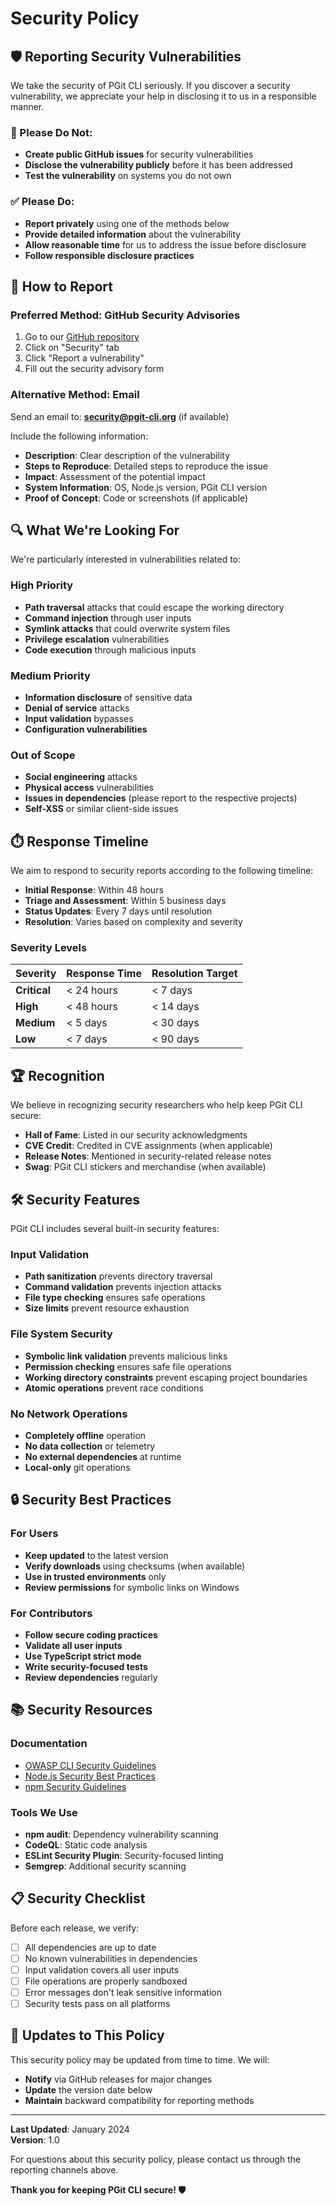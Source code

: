 # Security Policy

## 🛡️ Reporting Security Vulnerabilities

We take the security of PGit CLI seriously. If you discover a security vulnerability, we appreciate your help in disclosing it to us in a responsible manner.

### 🚨 Please Do Not:

- **Create public GitHub issues** for security vulnerabilities
- **Disclose the vulnerability publicly** before it has been addressed
- **Test the vulnerability** on systems you do not own

### ✅ Please Do:

- **Report privately** using one of the methods below
- **Provide detailed information** about the vulnerability
- **Allow reasonable time** for us to address the issue before disclosure
- **Follow responsible disclosure practices**

## 📧 How to Report

### Preferred Method: GitHub Security Advisories

1. Go to our [GitHub repository](https://github.com/your-org/pgit-cli)
2. Click on "Security" tab
3. Click "Report a vulnerability"
4. Fill out the security advisory form

### Alternative Method: Email

Send an email to: **security@pgit-cli.org** (if available)

Include the following information:

- **Description**: Clear description of the vulnerability
- **Steps to Reproduce**: Detailed steps to reproduce the issue
- **Impact**: Assessment of the potential impact
- **System Information**: OS, Node.js version, PGit CLI version
- **Proof of Concept**: Code or screenshots (if applicable)

## 🔍 What We're Looking For

We're particularly interested in vulnerabilities related to:

### High Priority
- **Path traversal** attacks that could escape the working directory
- **Command injection** through user inputs
- **Symlink attacks** that could overwrite system files
- **Privilege escalation** vulnerabilities
- **Code execution** through malicious inputs

### Medium Priority  
- **Information disclosure** of sensitive data
- **Denial of service** attacks
- **Input validation** bypasses
- **Configuration vulnerabilities**

### Out of Scope
- **Social engineering** attacks
- **Physical access** vulnerabilities
- **Issues in dependencies** (please report to the respective projects)
- **Self-XSS** or similar client-side issues

## ⏱️ Response Timeline

We aim to respond to security reports according to the following timeline:

- **Initial Response**: Within 48 hours
- **Triage and Assessment**: Within 5 business days
- **Status Updates**: Every 7 days until resolution
- **Resolution**: Varies based on complexity and severity

### Severity Levels

| Severity | Response Time | Resolution Target |
|----------|---------------|-------------------|
| **Critical** | < 24 hours | < 7 days |
| **High** | < 48 hours | < 14 days |
| **Medium** | < 5 days | < 30 days |
| **Low** | < 7 days | < 90 days |

## 🏆 Recognition

We believe in recognizing security researchers who help keep PGit CLI secure:

- **Hall of Fame**: Listed in our security acknowledgments
- **CVE Credit**: Credited in CVE assignments (when applicable)
- **Release Notes**: Mentioned in security-related release notes
- **Swag**: PGit CLI stickers and merchandise (when available)

## 🛠️ Security Features

PGit CLI includes several built-in security features:

### Input Validation
- **Path sanitization** prevents directory traversal
- **Command validation** prevents injection attacks
- **File type checking** ensures safe operations
- **Size limits** prevent resource exhaustion

### File System Security
- **Symbolic link validation** prevents malicious links
- **Permission checking** ensures safe file operations
- **Working directory constraints** prevent escaping project boundaries
- **Atomic operations** prevent race conditions

### No Network Operations
- **Completely offline** operation
- **No data collection** or telemetry
- **No external dependencies** at runtime
- **Local-only** git operations

## 🔒 Security Best Practices

### For Users
- **Keep updated** to the latest version
- **Verify downloads** using checksums (when available)
- **Use in trusted environments** only
- **Review permissions** for symbolic links on Windows

### For Contributors
- **Follow secure coding practices**
- **Validate all user inputs**
- **Use TypeScript strict mode**
- **Write security-focused tests**
- **Review dependencies** regularly

## 📚 Security Resources

### Documentation
- [OWASP CLI Security Guidelines](https://owasp.org/www-project-application-security-verification-standard/)
- [Node.js Security Best Practices](https://nodejs.org/en/docs/guides/security/)
- [npm Security Guidelines](https://docs.npmjs.com/security)

### Tools We Use
- **npm audit**: Dependency vulnerability scanning
- **CodeQL**: Static code analysis
- **ESLint Security Plugin**: Security-focused linting
- **Semgrep**: Additional security scanning

## 📋 Security Checklist

Before each release, we verify:

- [ ] All dependencies are up to date
- [ ] No known vulnerabilities in dependencies
- [ ] Input validation covers all user inputs
- [ ] File operations are properly sandboxed
- [ ] Error messages don't leak sensitive information
- [ ] Security tests pass on all platforms

## 🔄 Updates to This Policy

This security policy may be updated from time to time. We will:

- **Notify** via GitHub releases for major changes
- **Update** the version date below
- **Maintain** backward compatibility for reporting methods

---

**Last Updated**: January 2024  
**Version**: 1.0

For questions about this security policy, please contact us through the reporting channels above.

**Thank you for keeping PGit CLI secure! 🛡️**